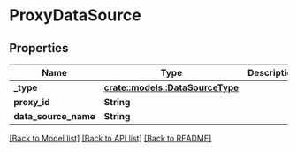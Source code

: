 # ProxyDataSource

## Properties

Name | Type | Description | Notes
------------ | ------------- | ------------- | -------------
**_type** | [**crate::models::DataSourceType**](dataSourceType.md) |  | 
**proxy_id** | **String** |  | 
**data_source_name** | **String** |  | 

[[Back to Model list]](../README.md#documentation-for-models) [[Back to API list]](../README.md#documentation-for-api-endpoints) [[Back to README]](../README.md)


